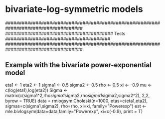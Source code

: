 # bivariate-log-symmetric models

####################################################################################
####################################### Tests ######################################
####################################################################################
## Example with the bivariate power-exponential model
eta1   <- 1
eta2   <- 1
sigma1 <- 0.5
sigma2 <- 0.5
rho    <- 0.5
xi     <- -0.9
mu     <- c(log(eta1),log(eta2))
Sigma  <- matrix(c(sigma1^2,rho*sigma1*sigma2,rho*sigma1*sigma2,sigma2^2), 2,2, byrow = TRUE)
data = rmlogsym.Choleski(n=1000, etas=c(eta1,eta2), sigmas=c(sigma1,sigma2), rho=rho,  xi=xi, family="Powerexp")
est <- mle.bivlogsym(data=data,family="Powerexp", xi=c(-0.9), print = T)
